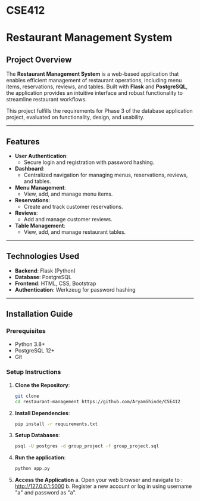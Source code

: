 # CSE412
# Restaurant Management System

## Project Overview
The **Restaurant Management System** is a web-based application that enables efficient management of restaurant operations, including menu items, reservations, reviews, and tables. Built with **Flask** and **PostgreSQL**, the application provides an intuitive interface and robust functionality to streamline restaurant workflows.

This project fulfills the requirements for Phase 3 of the database application project, evaluated on functionality, design, and usability.

---

## Features
- **User Authentication**:
  - Secure login and registration with password hashing.
- **Dashboard**:
  - Centralized navigation for managing menus, reservations, reviews, and tables.
- **Menu Management**:
  - View, add, and manage menu items.
- **Reservations**:
  - Create and track customer reservations.
- **Reviews**:
  - Add and manage customer reviews.
- **Table Management**:
  - View, add, and manage restaurant tables.

---

## Technologies Used
- **Backend**: Flask (Python)
- **Database**: PostgreSQL
- **Frontend**: HTML, CSS, Bootstrap
- **Authentication**: Werkzeug for password hashing

---

## Installation Guide

### Prerequisites
- Python 3.8+
- PostgreSQL 12+
- Git

### Setup Instructions
1. **Clone the Repository**:
   ```bash
   git clone 
   cd restaurant-management https://github.com/AryamShinde/CSE412

2. **Install Dependencies**:
   ```bash
   pip install -r requirements.txt

3. **Setup Databases**:
   ```bash
   psql -U postgres -d group_project -f group_project.sql

4. **Run the application**:
   ```bash
   python app.py

5. **Access the Application**
a. Open your web browser and navigate to : <http://127.0.0.1:5000>
b. Register a new account or log in using username "a" and password as "a".

